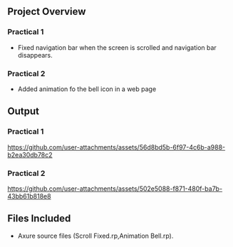 ## Project Overview
### Practical 1
- Fixed navigation bar when the screen is scrolled and navigation bar disappears.

### Practical 2
- Added animation fo the bell icon in a web page

## Output
### Practical 1
https://github.com/user-attachments/assets/56d8bd5b-6f97-4c6b-a988-b2ea30db78c2

### Practical 2
https://github.com/user-attachments/assets/502e5088-f871-480f-ba7b-43bb61b818e8

## Files Included
- Axure source files (Scroll Fixed.rp,Animation Bell.rp).
